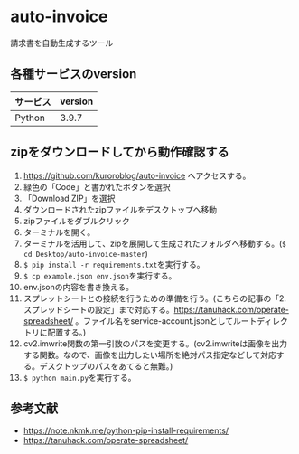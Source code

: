 # auto-invoice
請求書を自動生成するツール

## 各種サービスのversion

| サービス | version |
| ------------- | ------------- |
| Python  | 3.9.7  |

## zipをダウンロードしてから動作確認する

1. https://github.com/kuroroblog/auto-invoice へアクセスする。
2. 緑色の「Code」と書かれたボタンを選択
3. 「Download ZIP」を選択
4. ダウンロードされたzipファイルをデスクトップへ移動
5. zipファイルをダブルクリック
6. ターミナルを開く。
7. ターミナルを活用して、zipを展開して生成されたフォルダへ移動する。(`$ cd Desktop/auto-invoice-master`)
8. `$ pip install -r requirements.txt`を実行する。
9. `$ cp example.json env.json`を実行する。
10. env.jsonの内容を書き換える。
11. スプレットシートとの接続を行うための準備を行う。(こちらの記事の「2. スプレッドシートの設定」まで対応する。https://tanuhack.com/operate-spreadsheet/ 。ファイル名をservice-account.jsonとしてルートディレクトリに配置する。)
12. cv2.imwrite関数の第一引数のパスを変更する。(cv2.imwriteは画像を出力する関数。なので、画像を出力したい場所を絶対パス指定などして対応する。デスクトップのパスをあてると無難。)
13. `$ python main.py`を実行する。

## 参考文献
- https://note.nkmk.me/python-pip-install-requirements/
- https://tanuhack.com/operate-spreadsheet/
